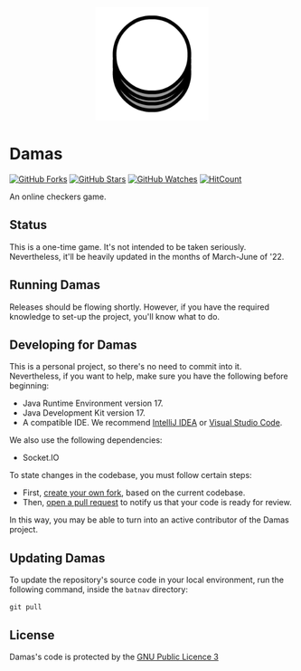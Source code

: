 <p align="center">
  <img width="200px" src="assets/dama.png">
</p>

# Damas
[![GitHub Forks](https://img.shields.io/github/forks/GerardoWacker/Damas.svg?style=social&label=Fork&maxAge=2592000)](https://github.com/GerardoWacker/Damas/network)
[![GitHub Stars](https://img.shields.io/github/stars/GerardoWacker/Damas.svg?style=social&label=Star&maxAge=2592000)](https://github.com/GerardoWacker/Damas/stargazers)
[![GitHub Watches](https://img.shields.io/github/watchers/GerardoWacker/Damas.svg?style=social&label=Watch&maxAge=2592000)](https://github.com/GerardoWacker/Damas/watchers)
[![HitCount](http://hits.dwyl.com/GerardoWacker/damas.svg)](http://hits.dwyl.com/GerardoWacker/Damas)

An online checkers game.

## Status
This is a one-time game. It's not intended to be taken seriously. Nevertheless, it'll be heavily updated in the months of March-June of '22.

## Running Damas
Releases should be flowing shortly.
However, if you have the required knowledge to set-up the project, you'll know what to do. 

## Developing for Damas
This is a personal project, so there's no need to commit into it. Nevertheless, if you want to help,  make sure you have the following before beginning:
- Java Runtime Environment version 17.
- Java Development Kit version 17.
- A compatible IDE. We recommend [IntelliJ IDEA](https://www.jetbrains.com/idea/) or [Visual Studio Code](https://code.visualstudio.com/).

We also use the following dependencies:
- Socket.IO

To state changes in the codebase, you must follow certain steps:
- First, [create your own fork](https://docs.github.com/en/free-pro-team@latest/github/getting-started-with-github/fork-a-repo), based on the current codebase.
- Then, [open a pull request](https://docs.github.com/en/free-pro-team@latest/github/collaborating-with-issues-and-pull-requests/creating-a-pull-request) to notify us that your code is ready for review.

In this way, you may be able to turn into an active contributor of the Damas project.

## Updating Damas
To update the repository's source code in your local environment, run the following command, inside the `batnav` directory:
```shell
git pull
```


## License

Damas's code is protected by the [GNU Public Licence 3](https://opensource.org/licenses/GPL-3.0)

